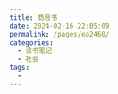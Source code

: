 ```yaml
---
title: 商君书
date: 2024-02-16 22:05:09
permalink: /pages/ea2460/
categories:
  - 读书笔记
  - 社会
tags:
  - 
---
```

